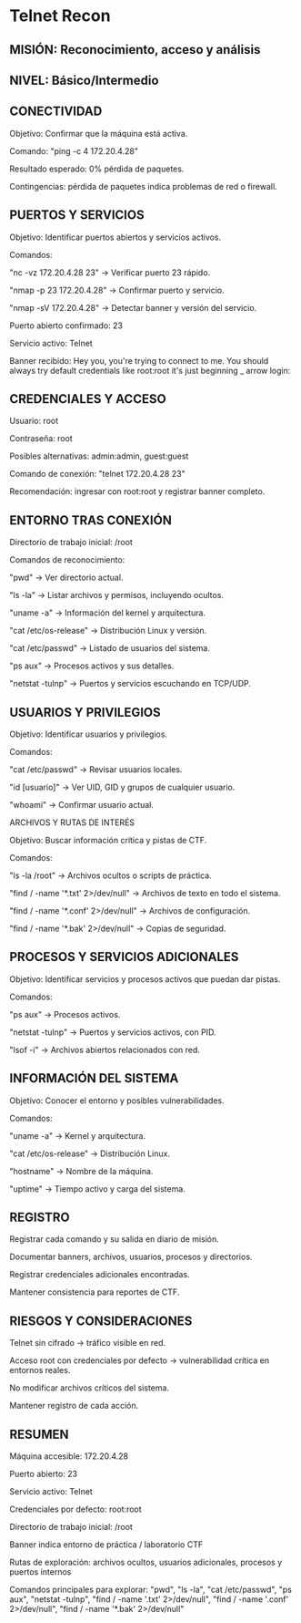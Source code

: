 # Telnet Recon

## MISIÓN: Reconocimiento, acceso y análisis
## NIVEL: Básico/Intermedio

## CONECTIVIDAD

Objetivo: Confirmar que la máquina está activa.

Comando: "ping -c 4 172.20.4.28"

Resultado esperado: 0% pérdida de paquetes.

Contingencias: pérdida de paquetes indica problemas de red o firewall.

## PUERTOS Y SERVICIOS

Objetivo: Identificar puertos abiertos y servicios activos.

Comandos:

"nc -vz 172.20.4.28 23" → Verificar puerto 23 rápido.

"nmap -p 23 172.20.4.28" → Confirmar puerto y servicio.

"nmap -sV 172.20.4.28" → Detectar banner y versión del servicio.

Puerto abierto confirmado: 23

Servicio activo: Telnet

Banner recibido:
Hey you, you're trying to connect to me.
You should always try default credentials like root:root
it's just beginning _
arrow login:

## CREDENCIALES Y ACCESO

Usuario: root

Contraseña: root

Posibles alternativas: admin:admin, guest:guest

Comando de conexión: "telnet 172.20.4.28 23"

Recomendación: ingresar con root:root y registrar banner completo.

## ENTORNO TRAS CONEXIÓN

Directorio de trabajo inicial: /root

Comandos de reconocimiento:

"pwd" → Ver directorio actual.

"ls -la" → Listar archivos y permisos, incluyendo ocultos.

"uname -a" → Información del kernel y arquitectura.

"cat /etc/os-release" → Distribución Linux y versión.

"cat /etc/passwd" → Listado de usuarios del sistema.

"ps aux" → Procesos activos y sus detalles.

"netstat -tulnp" → Puertos y servicios escuchando en TCP/UDP.

## USUARIOS Y PRIVILEGIOS

Objetivo: Identificar usuarios y privilegios.

Comandos:

"cat /etc/passwd" → Revisar usuarios locales.

"id [usuario]" → Ver UID, GID y grupos de cualquier usuario.

"whoami" → Confirmar usuario actual.

ARCHIVOS Y RUTAS DE INTERÉS

Objetivo: Buscar información crítica y pistas de CTF.

Comandos:

"ls -la /root" → Archivos ocultos o scripts de práctica.

"find / -name '*.txt' 2>/dev/null" → Archivos de texto en todo el sistema.

"find / -name '*.conf' 2>/dev/null" → Archivos de configuración.

"find / -name '*.bak' 2>/dev/null" → Copias de seguridad.

## PROCESOS Y SERVICIOS ADICIONALES

Objetivo: Identificar servicios y procesos activos que puedan dar pistas.

Comandos:

"ps aux" → Procesos activos.

"netstat -tulnp" → Puertos y servicios activos, con PID.

"lsof -i" → Archivos abiertos relacionados con red.

## INFORMACIÓN DEL SISTEMA

Objetivo: Conocer el entorno y posibles vulnerabilidades.

Comandos:

"uname -a" → Kernel y arquitectura.

"cat /etc/os-release" → Distribución Linux.

"hostname" → Nombre de la máquina.

"uptime" → Tiempo activo y carga del sistema.

## REGISTRO

Registrar cada comando y su salida en diario de misión.

Documentar banners, archivos, usuarios, procesos y directorios.

Registrar credenciales adicionales encontradas.

Mantener consistencia para reportes de CTF.

## RIESGOS Y CONSIDERACIONES

Telnet sin cifrado → tráfico visible en red.

Acceso root con credenciales por defecto → vulnerabilidad crítica en entornos reales.

No modificar archivos críticos del sistema.

Mantener registro de cada acción.

## RESUMEN

Máquina accesible: 172.20.4.28

Puerto abierto: 23

Servicio activo: Telnet

Credenciales por defecto: root:root

Directorio de trabajo inicial: /root

Banner indica entorno de práctica / laboratorio CTF

Rutas de exploración: archivos ocultos, usuarios adicionales, procesos y puertos internos

Comandos principales para explorar: "pwd", "ls -la", "cat /etc/passwd", "ps aux", "netstat -tulnp", "find / -name '.txt' 2>/dev/null", "find / -name '.conf' 2>/dev/null", "find / -name '*.bak' 2>/dev/null"
